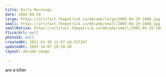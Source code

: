 ```yaml
---
title: Early Mornings
date: 2005-04-29
large: https://artifact.thepatrick.io/decade/large/2005-04-29-1880.jpg
small: https://artifact.thepatrick.io/decade/small/2005-04-29-1880.jpg
smallRetina: https://artifact.thepatrick.io/decade/small/2005-04-29-1880@2x.jpg
flickrUrl: null
photoId: null
createdAt: 2011-01-30 11:07:18.517167
updatedAt: 2005-10-07 10:34:20
layout: decade-image

---
```

are a killer
